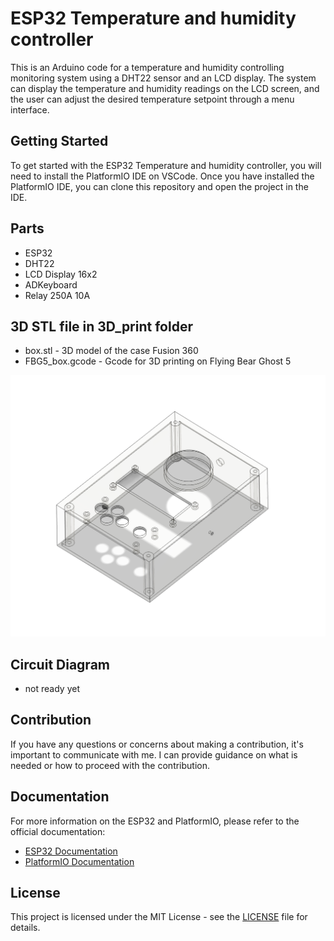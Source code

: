 # ESP32 Temperature and humidity controller

This is an Arduino code for a temperature and humidity controlling monitoring system using a DHT22 sensor and an LCD display.
The system can display the temperature and humidity readings on the LCD screen,
and the user can adjust the desired temperature setpoint through a menu interface.

## Getting Started

To get started with the ESP32 Temperature and humidity controller, you will need to install the PlatformIO IDE on VSCode.
Once you have installed the PlatformIO IDE, you can clone this repository and open the project in the IDE.

## Parts

- ESP32
- DHT22
- LCD Display 16x2
- ADKeyboard
- Relay 250A 10A

## 3D STL file in 3D_print folder

- box.stl - 3D model of the case Fusion 360
- FBG5_box.gcode - Gcode for 3D printing on Flying Bear Ghost 5

![3D Model](3D_print/3D.png)

## Circuit Diagram

- not ready yet

## Contribution

If you have any questions or concerns about making a contribution, it's important to communicate with me.
I can provide guidance on what is needed or how to proceed with the contribution.

## Documentation

For more information on the ESP32 and PlatformIO, please refer to the official documentation:

- [ESP32 Documentation](https://docs.espressif.com/projects/esp-idf/en/latest/get-started/index.html)
- [PlatformIO Documentation](https://docs.platformio.org/en/latest/)

## License

This project is licensed under the MIT License - see the [LICENSE](LICENSE) file for details.
